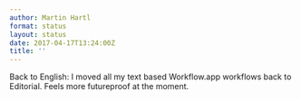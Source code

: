 ```yaml
---
author: Martin Hartl
format: status
layout: status
date: 2017-04-17T13:24:00Z
title: ''
---
```

Back to English: I moved all my text based Workflow.app workflows back to Editorial. Feels more futureproof at the moment.
